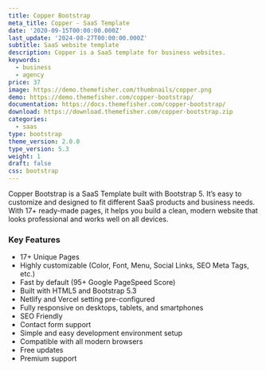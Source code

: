 ```yaml
---
title: Copper Bootstrap
meta_title: Copper - SaaS Template
date: '2020-09-15T00:00:00.000Z'
last_update: '2024-08-27T00:00:00.000Z'
subtitle: SaaS website template
description: Copper is a SaaS template for business websites.
keywords:
  - business
  - agency
price: 37
image: https://demo.themefisher.com/thumbnails/copper.png
demo: https://demo.themefisher.com/copper-bootstrap/
documentation: https://docs.themefisher.com/copper-bootstrap/
download: https://download.themefisher.com/copper-bootstrap.zip
categories:
  - saas
type: bootstrap
theme_version: 2.0.0
type_version: 5.3
weight: 1
draft: false
css: bootstrap
---
```

Copper Bootstrap is a SaaS Template built with Bootstrap 5. It’s easy to customize and designed to fit different SaaS products and business needs. With 17+ ready-made pages, it helps you build a clean, modern website that looks professional and works well on all devices.

### Key Features

* 17+ Unique Pages
* Highly customizable (Color, Font, Menu, Social Links, SEO Meta Tags, etc.)
* Fast by default (95+ Google PageSpeed Score)
* Built with HTML5 and Bootstrap 5.3
* Netlify and Vercel setting pre-configured
* Fully responsive on desktops, tablets, and smartphones
* SEO Friendly
* Contact form support
* Simple and easy development environment setup
* Compatible with all modern browsers
* Free updates
* Premium support
